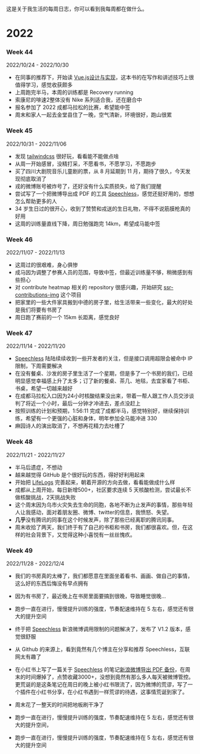 
这是关于我生活的每周日志，你可以看到我每周都在做什么。

# 2022

### Week 44 
2022/10/24 - 2022/10/30
- 在同事的推荐下，开始读 [Vue.js设计与实现](https://weread.qq.com/web/bookDetail/c5c32170813ab7177g0181ae)，这本书的在写作和讲述技巧上很值得学习，感觉收获颇多
- 上周跑完半马，本周的训练都是 Recovery running
- 索康尼的啡速2整体没有 Nike 系列适合我，还在磨合中
- 报名参加了 2022 成都马拉松的比赛，希望能中签
- 周末和家人一起去金堂县住了一晚，空气清新，环境很好，跑山很累

### Week 45
2022/10/31 - 2022/11/06
- 发现 [tailwindcss](https://tailwindcss.com/) 很好玩，看看能不能做点啥
- 从周一开始感冒，没精打采，不愿看书，不愿学习，不愿跑步
- 买了四川大剧院音乐儿童剧的票，从 8 月延期到 11 月，期待了很久，今天发现彻底取消了
- 戎的微博账号被炸号了，还好没有什么实质损失，给了我们提醒
- 尝试写了一个把微博导出成 PDF 的工具 [Speechless](https://github.com/meterscao/Speechless)，感觉还挺好用的，想想怎么帮助更多的人
- 34 岁生日过的很开心，收到了赞赞和戎送的生日礼物，不得不说筋膜枪真的好用
- 这周的训练量直线下降，周日勉强跑完 14km，希望成马能中签

### Week 46
2022/11/07 - 2022/11/13
- 这周过的很艰难，身心俱惨
- 成马因为调整了参赛人员的范围，导致中签，但最近训练量不够，稍微感到有些担心
- 对 contribute heatmap 相关的 repository 很感兴趣，开始研究 [ssr-contributions-img](https://github.com/CatsJuice/ssr-contributions-img) 这个项目
- 把家里的一些大件家具搬到中德的房子里，给生活带来一些变化，最大的好处是我们将要有书房了
- 周日跑了赛前的一个 15km 长距离，感觉良好

### Week 47
2022/11/14 - 2022/11/20
- [Speechless](https://github.com/meterscao/Speechless) 陆陆续续收到一些开发者的关注，但是接口调用超限会被命中 IP 限制，下周需要解决
- 在没有餐桌、沙发的房子里生活了一个星期，但是多了一个书房的我们，已经明显感觉幸福感上升了太多；订了新的餐桌、茶几、地毯，去宜家看了书柜、书桌，希望一切越来越好
- 在成都马拉松入口因为24小时核酸结果没出来，带着一帮人跟工作人员交涉谈判了将近一个小时，最后一分钟才冲进去，差点没赶上
- 按照训练的计划和预期，1:56:11 完成了成都半马，感觉特别好，继续保持训练，希望有一个更强的心脏和身体，明年参加全马能冲进 330
- 麻园诗人的演出取消了，不想再花精力去吐槽了

### Week 48
2022/11/21 - 2022/11/27
- 半马后遗症，不想动
- 越来越觉得 GitHub 是个很好玩的东西，得好好利用起来
- 开始把 [LifeLogs](https://github.com/meterscao/LifeLogs) 完善起来，朝着开源的方向去做，看看能做成什么样
- 成都从上周开始，每日新增500+，社区要求连续 5 天核酸检测，尝试最长不做核酸挑战，2天挑战失败
- 这个周末因为乌市火灾失去生命的同胞，各地不断为止发声的事情，那些年轻人让我感动，面对着朋友圈、微博、twitter的信息，我愤怒、失望。
- **几乎**没有腾讯的同事在这个时候发声，除了那些已经离职的腾讯同事。
- 周末收拾了两天，我们终于有了自己的书柜和书房，我们都很喜欢。但，在这样的社会背景下，又觉得这种小喜悦有一丝丝愧疚。

### Week 49
2022/11/28 - 2022/12/4
- 我们的书房真的太棒了，我们都愿意在里面坐着看书、画画、做自己的事情，这么好的东西后悔没有早点拥有
- 因为有书房了，最近晚上在书房里面要搞到很晚，导致睡觉很晚...
- 跑步一直在进行，慢慢提升训练的强度，节奏配速维持在 5 左右，感觉还有很大的提升空间
- 终于把 [Speechless](https://github.com/meterscao/Speechless) 新浪微博调用限制的问题解决了，发布了 V1.2 版本，感觉很舒服
- 从 Github 的来源上，看到竟然有几个博主在分享和推荐 Speechless，互联网太有趣了
- 在小红书上写了一篇关于 [Speechless](https://github.com/meterscao/Speechless) 的笔记[新浪微博导出 PDF 备份](http://xhslink.com/HxdAJl)，在周末的时间爆掉了，点赞收藏3000+，没想到竟然有那么多人每天被微博管控。更荒诞的是这条笔记在周日的晚上被小红书限流了，因为微博的荒谬，写了一个插件在小红书分享，在小红书遇到一样荒谬的待遇，这事情荒诞到家了。
- 周末花了一整天的时间把地板刷干净了

- 跑步一直在进行，慢慢提升训练的强度，节奏配速维持在 5 左右，感觉还有很大的提升空间，
- 跑步一直在进行，慢慢提升训练的强度，节奏配速维持在 5 左右，感觉还有很大的提升空间
